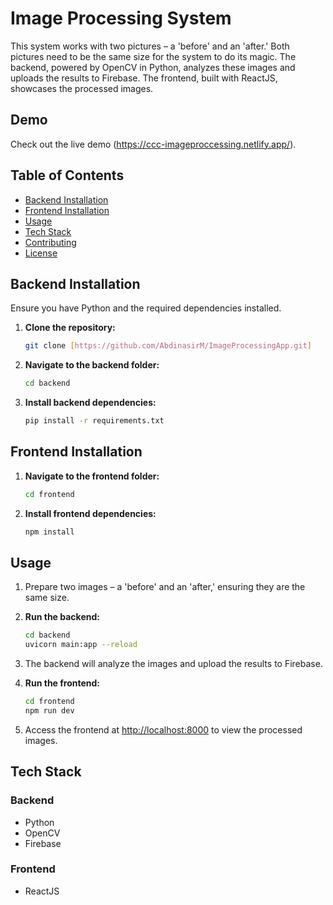 # Image Processing System

This system works with two pictures – a 'before' and an 'after.' Both pictures need to be the same size for the system to do its magic. The backend, powered by OpenCV in Python, analyzes these images and uploads the results to Firebase. The frontend, built with ReactJS, showcases the processed images.

## Demo

Check out the live demo (https://ccc-imageproccessing.netlify.app/).

## Table of Contents
- [Backend Installation](#backend-installation)
- [Frontend Installation](#frontend-installation)
- [Usage](#usage)
- [Tech Stack](#tech-stack)
- [Contributing](#contributing)
- [License](#license)

## Backend Installation

Ensure you have Python and the required dependencies installed.

1. **Clone the repository:**

   ```bash
   git clone [https://github.com/AbdinasirM/ImageProcessingApp.git]
   ```

2. **Navigate to the backend folder:**

   ```bash
   cd backend
   ```

3. **Install backend dependencies:**

   ```bash
   pip install -r requirements.txt
   ```

## Frontend Installation

1. **Navigate to the frontend folder:**

   ```bash
   cd frontend
   ```

2. **Install frontend dependencies:**

   ```bash
   npm install
   ```

## Usage

1. Prepare two images – a 'before' and an 'after,' ensuring they are the same size.
2. **Run the backend:**

   ```bash
   cd backend
   uvicorn main:app --reload
   ```

3. The backend will analyze the images and upload the results to Firebase.
4. **Run the frontend:**

   ```bash
   cd frontend
   npm run dev
   ```

5. Access the frontend at [http://localhost:8000](http://localhost:port) to view the processed images.

## Tech Stack

### Backend
- Python
- OpenCV
- Firebase

### Frontend
- ReactJS

